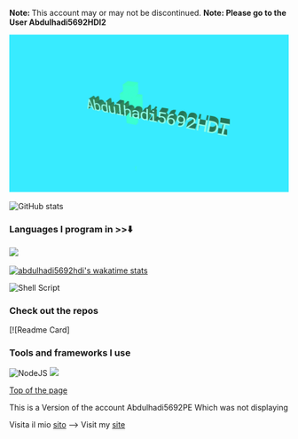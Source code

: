  <b>Note: </b>This account may or may not be discontinued.
<b>Note: Please go to the User Abdulhadi5692HDI2</b>

<img src="https://raw.githubusercontent.com/Abdulhadi5692HDI/Abdulhadi5692HDI/main/screenshot.png" alt="Me" />




![ GitHub stats](https://github-readme-stats.vercel.app/api?username=abdulhadi5692hdi&show_icons=true&theme=react)



<!---
Abdulhadi5692HDI/Abdulhadi5692HDI is a ✨ special ✨ repository because its `README.md` (this file) appears on your GitHub profile.
You can click the Preview link to take a look at your changes.
--->
### Languages I program in >>⬇️
<a href="https://github.com/abdulhadi5692hdi"><img src="https://github-readme-stats.vercel.app/api/top-langs/?username=abdulhadi5692hdi&layout=compact&theme=react&hide_border=true" /> </a></p> 
[![abdulhadi5692hdi's wakatime stats](https://github-readme-stats.vercel.app/api/wakatime?username=abdulhadi5692hdi)](https://github.com/abdulhadi5692hdi)


![Shell Script](https://img.shields.io/badge/shell_script-%23121011.svg?style=for-the-badge&logo=gnu-bash&logoColor=white)
### Check out the repos
[![Readme Card]
### Tools and frameworks I use
![NodeJS](https://img.shields.io/badge/node.js-%2343853D.svg?style=for-the-badge&logo=node.js&logoColor=white)
<img src="https://img.shields.io/badge/Composer-PHP%20-brightgreen" />

<a href="https://github.com/Abdulhadi5692HDI/Abdulhadi5692HDI/README.md#top">Top of the page</a>

This is a Version of the account Abdulhadi5692PE
Which was not displaying

Visita il mio <a href="https://abdulhadishahzad.xp3.biz">sito</a> --> Visit my <a href="https://abdulhadishahzad.xp3.biz">site</a>

